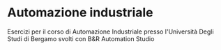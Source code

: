 # Automazione industriale
Esercizi per il corso di Automazione Industriale presso l'Università Degli Studi di Bergamo svolti con B&R Automation Studio
